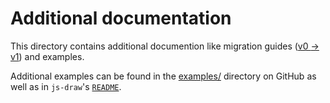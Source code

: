 
# Additional documentation

This directory contains additional documention like migration guides ([v0 $\to$ v1](./Additional_Documentation.MigratingToVersion1__.html))
and examples.

Additional examples can be found in the [examples/](https://github.com/personalizedrefrigerator/js-draw/tree/main/docs/examples) directory on GitHub
as well as in `js-draw`'s [`README`](../).

